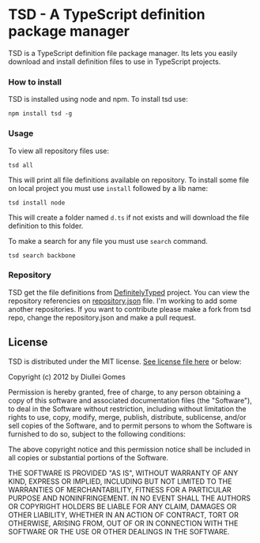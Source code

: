 TSD - A TypeScript definition package manager
=============================================

TSD is a TypeScript definition file package manager. Its lets you easily download and install definition files to use in TypeScript projects.

### How to install

TSD is installed using node and npm. To install tsd use:

    npm install tsd -g

### Usage

To view all repository files use:

    tsd all

This will print all file definitions available on repository. To install some file on local project you must use ```install``` followed by a lib name:

    tsd install node

This will create a folder named ```d.ts``` if not exists and will download the file definition to this folder.

To make a search for any file you must use ```search``` command.

    tsd search backbone

### Repository

TSD get the file definitions from [DefinitelyTyped](https://github.com/borisyankov/DefinitelyTyped) project. You can view the repository referencies on [repository.json](https://github.com/Diullei/tsd/blob/master/deploy/repository.json) file. I'm working to add some another repositories. If you want to contribute please make a fork from tsd repo, change the repository.json and make a pull request.

## License

TSD is distributed under the MIT license. [See license file here](https://raw.github.com/Diullei/tsd/master/LICENSE.txt) or below:

Copyright (c) 2012 by Diullei Gomes

Permission is hereby granted, free of charge, to any person obtaining a copy of this software and associated documentation files (the "Software"), to deal in the Software without restriction, including without limitation the rights to use, copy, modify, merge, publish, distribute, sublicense, and/or sell copies of the Software, and to permit persons to whom the Software is furnished to do so, subject to the following conditions:

The above copyright notice and this permission notice shall be included in all copies or substantial portions of the Software.

THE SOFTWARE IS PROVIDED "AS IS", WITHOUT WARRANTY OF ANY KIND, EXPRESS OR IMPLIED, INCLUDING BUT NOT LIMITED TO THE WARRANTIES OF MERCHANTABILITY, FITNESS FOR A PARTICULAR PURPOSE AND NONINFRINGEMENT. IN NO EVENT SHALL THE AUTHORS OR COPYRIGHT HOLDERS BE LIABLE FOR ANY CLAIM, DAMAGES OR OTHER LIABILITY, WHETHER IN AN ACTION OF CONTRACT, TORT OR OTHERWISE, ARISING FROM, OUT OF OR IN CONNECTION WITH THE SOFTWARE OR THE USE OR OTHER DEALINGS IN THE SOFTWARE.